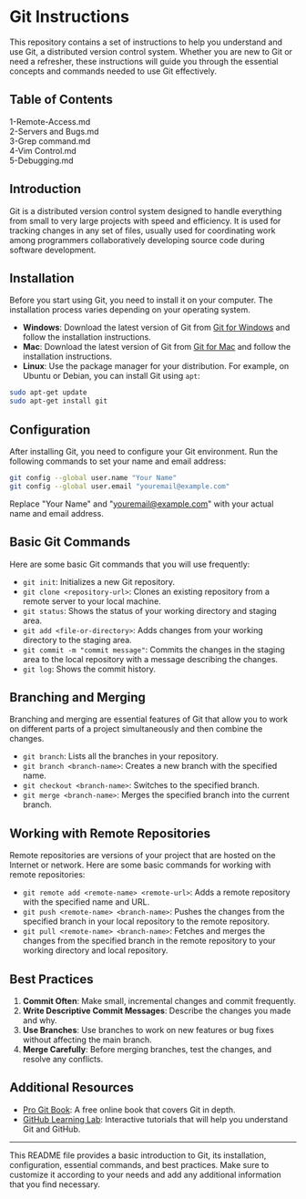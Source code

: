 # Git Instructions

This repository contains a set of instructions to help you understand and use Git, a distributed version control system. Whether you are new to Git or need a refresher, these instructions will guide you through the essential concepts and commands needed to use Git effectively.

## Table of Contents

1-Remote-Access.md <br>
2-Servers and Bugs.md <br>
3-Grep command.md <br>
4-Vim Control.md <br>
5-Debugging.md

## Introduction

Git is a distributed version control system designed to handle everything from small to very large projects with speed and efficiency. It is used for tracking changes in any set of files, usually used for coordinating work among programmers collaboratively developing source code during software development.

## Installation

Before you start using Git, you need to install it on your computer. The installation process varies depending on your operating system.

- **Windows**: Download the latest version of Git from [Git for Windows](https://gitforwindows.org/) and follow the installation instructions.
- **Mac**: Download the latest version of Git from [Git for Mac](https://git-scm.com/download/mac) and follow the installation instructions.
- **Linux**: Use the package manager for your distribution. For example, on Ubuntu or Debian, you can install Git using `apt`:

```sh
sudo apt-get update
sudo apt-get install git
```

## Configuration

After installing Git, you need to configure your Git environment. Run the following commands to set your name and email address:

```sh
git config --global user.name "Your Name"
git config --global user.email "youremail@example.com"
```

Replace "Your Name" and "youremail@example.com" with your actual name and email address.

## Basic Git Commands

Here are some basic Git commands that you will use frequently:

- `git init`: Initializes a new Git repository.
- `git clone <repository-url>`: Clones an existing repository from a remote server to your local machine.
- `git status`: Shows the status of your working directory and staging area.
- `git add <file-or-directory>`: Adds changes from your working directory to the staging area.
- `git commit -m "commit message"`: Commits the changes in the staging area to the local repository with a message describing the changes.
- `git log`: Shows the commit history.

## Branching and Merging

Branching and merging are essential features of Git that allow you to work on different parts of a project simultaneously and then combine the changes.

- `git branch`: Lists all the branches in your repository.
- `git branch <branch-name>`: Creates a new branch with the specified name.
- `git checkout <branch-name>`: Switches to the specified branch.
- `git merge <branch-name>`: Merges the specified branch into the current branch.

## Working with Remote Repositories

Remote repositories are versions of your project that are hosted on the Internet or network. Here are some basic commands for working with remote repositories:

- `git remote add <remote-name> <remote-url>`: Adds a remote repository with the specified name and URL.
- `git push <remote-name> <branch-name>`: Pushes the changes from the specified branch in your local repository to the remote repository.
- `git pull <remote-name> <branch-name>`: Fetches and merges the changes from the specified branch in the remote repository to your working directory and local repository.

## Best Practices

1. **Commit Often**: Make small, incremental changes and commit frequently.
2. **Write Descriptive Commit Messages**: Describe the changes you made and why.
3. **Use Branches**: Use branches to work on new features or bug fixes without affecting the main branch.
4. **Merge Carefully**: Before merging branches, test the changes, and resolve any conflicts.

## Additional Resources

- [Pro Git Book](https://git-scm.com/book/en/v2): A free online book that covers Git in depth.
- [GitHub Learning Lab](https://lab.github.com/): Interactive tutorials that will help you understand Git and GitHub.

---

This README file provides a basic introduction to Git, its installation, configuration, essential commands, and best practices. Make sure to customize it according to your needs and add any additional information that you find necessary.
